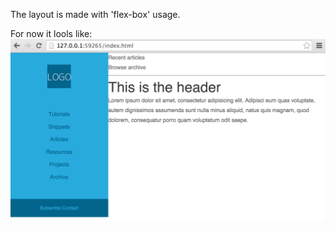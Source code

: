 The layout is made with 'flex-box' usage.

For now it lools like:
![](https://raw.githubusercontent.com/AlexKVal/callmenick-layout/master/result.png)
